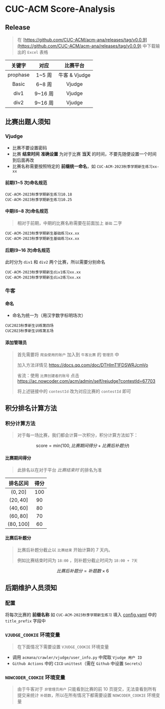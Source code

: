 # CUC-ACM Score-Analysis

## Release

> 在 [https://github.com/CUC-ACM/acm-ana/releases/tag/v0.0.9](https://github.com/CUC-ACM/acm-ana/releases/tag/v0.0.9) 中下载输出的 `Excel` 表格

|  关键字  |  对应   |   比赛平台    |
| :------: | :-----: | :-----------: |
| prophase | 1~5 周  | 牛客 & Vjudge |
|  Basic   | 6~8 周  |    Vjudge     |
|   div1   | 9~16 周 |    Vjudge     |
|   div2   | 9~16 周 |    Vjudge     |

## 比赛出题人须知

### Vjudge

- 比赛不要设置密码
- 比赛 **结束时间** **准确设置** 为对于比赛 **当天** 的时间，不要先随便设置一个时间到后面再改
- 比赛名称需要按照特定的 **前缀统一命名**，如 `CUC-ACM-2023秋季学期新生练习xx-xx`

#### 前期(1~5 次)命名规范

```
CUC-ACM-2023秋季学期新生练习10.18
CUC-ACM-2023秋季学期新生练习10.25
```

#### 中期(6~8 次)命名规范

> 相对于前期，中期的比赛名称需要在前面加上 `基础` 二字

```
CUC-ACM-2023秋季学期新生基础练习xx.xx
CUC-ACM-2023秋季学期新生基础练习xx.xx
```

#### 后期(9~16 次)命名规范

此时分为 `div1` 和 `div2` 两个比赛，所以需要分别命名

```
CUC-ACM-2023秋季学期新生div1练习xx.xx
CUC-ACM-2023秋季学期新生div2练习xx.xx
```

### 牛客

#### 命名

- 命名为统一为（用汉字数字标明场次）

```
CUC2023秋季新生训练第四场
CUC2023秋季新生训练第五场
```

#### 添加管理员

> 首先需要将 `爬虫使用的账户` 加入到 `牛客比赛` 的 `管理员` 中
>
> 加入方法详情见 https://docs.qq.com/doc/DTHlmT1FDSWRJcmVo
>
> 省流：使用 `比赛创建者的账号` 点击 https://ac.nowcoder.com/acm/admin/self/rejudge?contestId=67703
>
> 将上述链接中的 `contestId` 改为对应比赛的 `contestId` 即可

## 积分排名计算方法

### 积分计算方法

> 对于每一场比赛，我们都会计算一次积分，积分计算方法如下：

$$
\text{score} = \text{min}(100, 比赛期间得分 + 比赛后补题分)
$$

#### 比赛期间得分

> 此排名以在对于平台 _比赛结束时_ 的排名为准

|  排名区间  | 得分  |
| :--------: | :---: |
|  $(0,20]$  | $100$ |
| $(20,40]$  | $90$  |
| $(40,60]$  | $80$  |
| $(60,80]$  | $70$  |
| $(80,100]$ | $60$  |

#### 比赛后补题分

> 比赛后补题分截止以 `比赛结束` 开始计算的 7 天内。
>
> 例如比赛结束时间为 `18:00` ，则补题分截止时间为 `18:00 + 7天`

$$
比赛后补题分 = 补题数\times 6
$$

## 后期维护人员须知

### 配置

将每次比赛的 **前缀名称** 如 `CUC-ACM-2023秋季学期新生练习` 填入 [config.yaml](./config.yaml) 中的 `title_prefix` 字段中

### `VJUDGE_COOKIE` 环境变量

> 在下面情况下需要设置 `VJUDGE_COOKIE` 环境变量

- 调用 `acmana/crawler/vjudge/user_info.py` 中爬取 `Vjudge 用户 ID`
- `Github Actions` 中的 `CICD` `unittest`（需在 `Github` 中设置 `Secrets`）

### `NOWCODER_COOKIE` 环境变量

> 由于牛客对于 `非管理员用户` 只能看到比赛的前 10 页提交，无法查看到所有提交来统计 `补题数`，所以在所有情况下都需要设置 `NOWCODER_COOKIE` 环境变量
